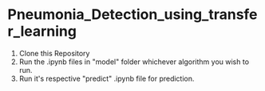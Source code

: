 # Pneumonia_Detection_using_transfer_learning
1. Clone this Repository
2. Run the .ipynb files in "model" folder whichever algorithm you wish to run.
3. Run it's respective "predict" .ipynb file for prediction.
